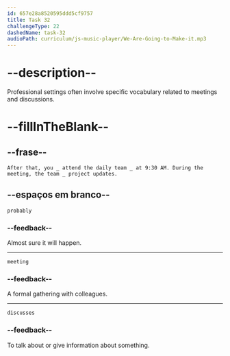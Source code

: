 ```yaml
---
id: 657e28a8520595ddd5cf9757
title: Task 32
challengeType: 22
dashedName: task-32
audioPath: curriculum/js-music-player/We-Are-Going-to-Make-it.mp3
---
```


<!-- (audio) Tom: Sounds good. What do I do after checking emails?

Anna: After that, you probably attend the daily team meeting at 9:30 AM. During the meeting, the team discusses project updates. -->

# --description--

Professional settings often involve specific vocabulary related to meetings and discussions.

# --fillInTheBlank--

## --frase--

`After that, you _ attend the daily team _ at 9:30 AM. During the meeting, the team _ project updates.`

## --espaços em branco--

`probably`

### --feedback--

Almost sure it will happen.

---

`meeting`

### --feedback--

A formal gathering with colleagues.

---

`discusses`

### --feedback--

To talk about or give information about something.
